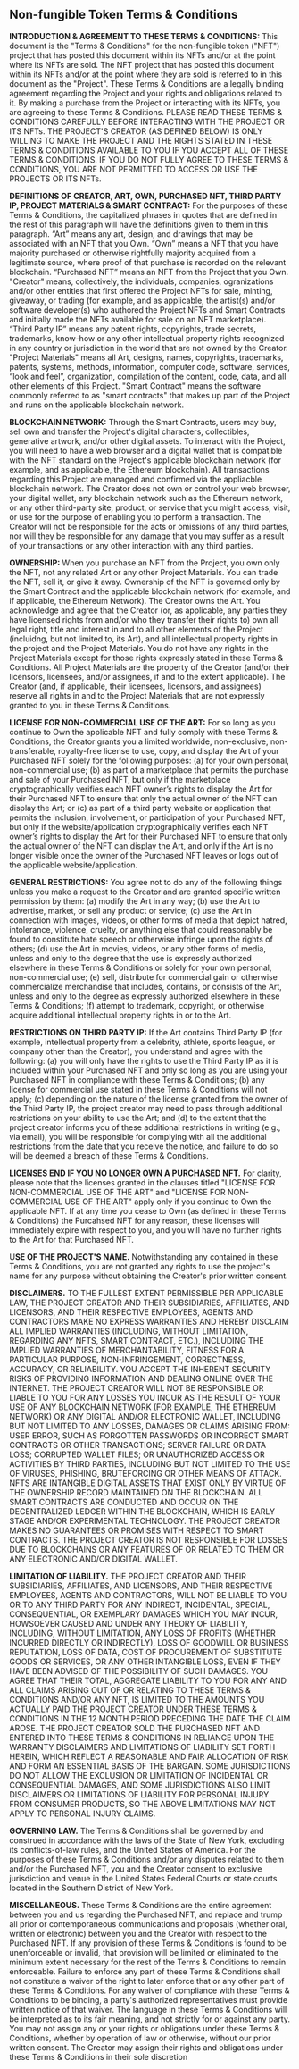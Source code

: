 ## **Non-fungible Token Terms & Conditions**

**INTRODUCTION & AGREEMENT TO THESE TERMS & CONDITIONS:** This document is the "Terms & Conditions" for the non-fungible token ("NFT") project that has posted this document within its NFTs and/or at the point where its NFTs are sold. The NFT project that has posted this document within its NFTs and/or at the point where they are sold is referred to in this document as the "Project". These Terms & Conditions are a legally binding agreement regarding the Project and your rights and obligations related to it. By making a purchase from the Project or interacting with its NFTs, you are agreeing to these Terms & Conditions. PLEASE READ THESE TERMS & CONDITIONS CAREFULLY BEFORE INTERACTING WITH THE PROJECT OR ITS NFTs. THE PROJECT'S CREATOR (AS DEFINED BELOW) IS ONLY WILLING TO MAKE THE PROJECT AND THE RIGHTS STATED IN THESE TERMS & CONDITIONS AVAILABLE TO YOU IF YOU ACCEPT ALL OF THESE TERMS & CONDITIONS. IF YOU DO NOT FULLY AGREE TO THESE TERMS & CONDITIONS, YOU ARE NOT PERMITTED TO ACCESS OR USE THE PROJECTS OR ITS NFTs.

**DEFINITIONS OF CREATOR, ART, OWN, PURCHASED NFT, THIRD PARTY IP, PROJECT MATERIALS & SMART CONTRACT:**  For the purposes of these Terms & Conditions, the capitalized phrases in quotes that are defined in the rest of this paragraph will have the definitions given to them in this paragraph. “Art” means any art, design, and drawings that may be associated with an NFT that you Own. “Own” means a NFT that you have majority purchased or otherwise rightfully majority acquired from a legitimate source, where proof of that purchase is recorded on the relevant blockchain. “Purchased NFT” means an NFT from the Project that you Own. "Creator" means, collectively, the individuals, companies, ogranizations and/or other entities that first offered the Project NFTs for sale, minting, giveaway, or trading (for example, and as applicable, the artist(s) and/or software developer(s) who authored the Project NFTs and Smart Contracts and initially made the NFTs available for sale on an NFT marketplace). “Third Party IP” means any patent rights, copyrights, trade secrets, trademarks, know-how or any other intellectual property rights recognized in any country or jurisdiction in the world that are not owned by the Creator. "Project Materials" means all Art, designs, names, copyrights, trademarks, patents, systems, methods, information, computer code, software, services, “look and feel”, organization, compilation of the content, code, data, and all other elements of this Project.  "Smart Contract" means the software commonly referred to as "smart contracts" that makes up part of the Project and runs on the applicable blockchain network.

**BLOCKCHAIN NETWORK:** Through the Smart Contracts, users may buy, sell own and transfer the Project's digital characters, collectibles, generative artwork, and/or other digital assets. To interact with the Project, you will need to have a web browser and a digital wallet that is compatible with the NFT standard on the Project's applicable blockchain network (for example, and as applicable, the Ethereum blockchain). All transactions regarding this Project are managed and confirmed via the appliacble blockchain network. The Creator does not own or control your web browser, your digital wallet, any blockchain network such as the Ethereum network, or any other third-party site, product, or service that you might access, visit, or use for the purpose of enabling you to perform a transaction. The Creator will not be responsible for the acts or omissions of any third parties, nor will they be responsible for any damage that you may suffer as a result of your transactions or any other interaction with any third parties. 

**OWNERSHIP:**  When you purchase an NFT from the Project, you own only the NFT, not any related Art or any other Project Materials. You can trade the NFT, sell it, or give it away. Ownership of the NFT is governed only by the Smart Contract and the applicable blockchain network (for example, and if applicable, the Ethereum Network). The Creator owns the Art. You acknowledge and agree that the Creator (or, as applicable, any parties they have licensed rights from and/or who they transfer their rights to) own all legal right, title and interest in and to all other elements of the Project (incluidng, but not limited to, its Art), and all intellectual property rights in the project and the Project Materials. You do not have any rights in the Project Materials except for those rights expressly stated in these Terms & Conditions. All Project Materials are the property of the Creator (and/or their licensors, licensees, and/or assignees, if and to the extent applicable). The Creator (and, if applicable, their licensees, licensors, and assignees) reserve all rights in and to the Project Materials that are not expressly granted to you in these Terms & Conditions.

**LICENSE FOR NON-COMMERCIAL USE OF THE ART:**  For so long as you continue to Own the applicable NFT and fully comply with these Terms & Conditions, the Creator grants you a limited worldwide, non-exclusive, non-transferable, royalty-free license to use, copy, and display the Art of your Purchased NFT solely for the following purposes: (a) for your own personal, non-commercial use; (b) as part of a marketplace that permits the purchase and sale of your Purchased NFT, but only if the marketplace cryptographically verifies each NFT owner’s rights to display the Art for their Purchased NFT to ensure that only the actual owner of the NFT can display the Art; or (c) as part of a third party website or application that permits the inclusion, involvement, or participation of your Purchased NFT, but only if the website/application cryptographically verifies each NFT owner’s rights to display the Art for their Purchased NFT to ensure that only the actual owner of the NFT can display the Art, and only if the Art is no longer visible once the owner of the Purchased NFT leaves or logs out of the applicable website/application. 

**GENERAL RESTRICTIONS:**  You agree not to do any of the following things unless you make a request to the Creator and are granted specific written permission by them:  (a) modify the Art in any way; (b) use the Art to advertise, market, or sell any product or service; (c) use the Art in connection with images, videos, or other forms of media that depict hatred, intolerance, violence, cruelty, or anything else that could reasonably be found to constitute hate speech or otherwise infringe upon the rights of others; (d) use the Art in movies, videos, or any other forms of media, unless and only to the degree that the use is expressly authorized elsewhere in these Terms & Conditions or solely for your own personal, non-commercial use; (e) sell, distribute for commercial gain or otherwise commercialize merchandise that includes, contains, or consists of the Art, unless and only to the degree as expressly authorized elsewhere in these Terms & Conditions; (f) attempt to trademark, copyright, or otherwise acquire additional intellectual property rights in or to the Art. 

**RESTRICTIONS ON THIRD PARTY IP:**  If the Art contains Third Party IP (for example, intellectual property from a celebrity, athlete, sports league, or company other than the Creator), you understand and agree with the following: (a) you will only have the rights to use the Third Party IP as it is included within your Purchased NFT and only so long as you are using your Purchased NFT in compliance with these Terms & Conditions; (b) any license for commercial use stated in these Terms & Conditions will not apply; (c) depending on the nature of the license granted from the owner of the Third Party IP, the project creator may need to pass through additional restrictions on your ability to use the Art; and (d) to the extent that the project creator informs you of these additional restrictions in writing (e.g., via email), you will be responsible for complying with all the additional restrictions from the date that you receive the notice, and failure to do so will be deemed a breach of these Terms & Conditions. 

**LICENSES END IF YOU NO LONGER OWN A PURCHASED NFT.** For clarity, please note that the licenses granted in the clauses titled "LICENSE FOR NON-COMMERCIAL USE OF THE ART" and "LICENSE FOR NON-COMMERCIAL USE OF THE ART" apply only if you continue to Own the applicable NFT. If at any time you cease to Own (as defined in these Terms & Conditions) the Purcahsed NFT for any reason, these licenses will immediately expire with respect to you, and you will have no further rights to the Art for that Purchased NFT.

U**SE OF THE PROJECT'S NAME.** Notwithstanding any contained in these Terms & Conditions, you are not granted any rights to use the project's name for any purpose without obtaining the Creator's prior written consent. 

**DISCLAIMERS.** TO THE FULLEST EXTENT PERMISSIBLE PER APPLICABLE LAW, THE PROJECT CREATOR AND THEIR SUBSIDIARIES, AFFILIATES, AND LICENSORS, AND THEIR RESPECTIVE EMPLOYEES, AGENTS AND CONTRACTORS MAKE NO EXPRESS WARRANTIES AND HEREBY DISCLAIM ALL IMPLIED WARRANTIES (INCLUDING, WITHOUT LIMITATION, REGARDING ANY NFTS, SMART CONTRACT, ETC.), INCLUDING THE IMPLIED WARRANTIES OF MERCHANTABILITY, FITNESS FOR A PARTICULAR PURPOSE, NON-INFRINGEMENT, CORRECTNESS, ACCURACY, OR RELIABILITY. YOU ACCEPT THE INHERENT SECURITY RISKS OF PROVIDING INFORMATION AND DEALING ONLINE OVER THE INTERNET.  THE PROJECT CREATOR WILL NOT BE RESPONSIBLE OR LIABLE TO YOU FOR ANY LOSSES YOU INCUR AS THE RESULT OF YOUR USE OF ANY BLOCKCHAIN NETWORK (FOR EXAMPLE, THE ETHEREUM NETWORK) OR ANY DIGITAL AND/OR ELECTRONIC WALLET, INCLUDING BUT NOT LIMITED TO ANY LOSSES, DAMAGES OR CLAIMS ARISING FROM: USER ERROR, SUCH AS FORGOTTEN PASSWORDS OR INCORRECT  SMART CONTRACTS OR OTHER TRANSACTIONS; SERVER FAILURE OR DATA LOSS; CORRUPTED WALLET FILES; OR UNAUTHORIZED ACCESS OR ACTIVITIES BY THIRD PARTIES, INCLUDING BUT NOT LIMITED TO THE USE OF VIRUSES, PHISHING, BRUTEFORCING OR OTHER MEANS OF ATTACK.  NFTS ARE INTANGIBLE DIGITAL ASSETS THAT EXIST ONLY BY VIRTUE OF THE OWNERSHIP RECORD MAINTAINED ON THE BLOCKCHAIN. ALL SMART CONTRACTS ARE CONDUCTED AND OCCUR ON THE DECENTRALIZED LEDGER WITHIN THE BLOCKCHAIN, WHICH IS EARLY STAGE AND/OR EXPERIMENTAL TECHNOLOGY. THE PROJECT CREATOR MAKES NO GUARANTEES OR PROMISES WITH RESPECT TO SMART CONTRACTS. THE PROJECT CREATOR IS NOT RESPONSIBLE FOR LOSSES DUE TO BLOCKCHAINS OR ANY FEATURES OF OR RELATED TO THEM OR ANY ELECTRONIC AND/OR DIGITAL WALLET.

**LIMITATION OF LIABILITY.** THE PROJECT CREATOR AND THEIR SUBSIDIARIES, AFFILIATES, AND LICENSORS, AND THEIR RESPECTIVE EMPLOYEES, AGENTS AND CONTRACTORS, WILL NOT BE LIABLE TO YOU OR TO ANY THIRD PARTY FOR ANY INDIRECT, INCIDENTAL, SPECIAL, CONSEQUENTIAL, OR EXEMPLARY DAMAGES WHICH YOU MAY INCUR, HOWSOEVER CAUSED AND UNDER ANY THEORY OF LIABILITY, INCLUDING, WITHOUT LIMITATION, ANY LOSS OF PROFITS (WHETHER INCURRED DIRECTLY OR INDIRECTLY), LOSS OF GOODWILL OR BUSINESS REPUTATION, LOSS OF DATA, COST OF PROCUREMENT OF SUBSTITUTE GOODS OR SERVICES, OR ANY OTHER INTANGIBLE LOSS, EVEN IF THEY HAVE BEEN ADVISED OF THE POSSIBILITY OF SUCH DAMAGES. YOU AGREE THAT THEIR TOTAL, AGGREGATE LIABILITY TO YOU FOR ANY AND ALL CLAIMS ARISING OUT OF OR RELATING TO THESE TERMS & CONDITIONS AND/OR ANY NFT, IS LIMITED TO THE AMOUNTS YOU ACTUALLY PAID THE PROJECT CREATOR UNDER THESE TERMS & CONDITIONS IN THE 12 MONTH PERIOD PRECEDING THE DATE THE CLAIM AROSE. THE PROJECT CREATOR SOLD THE PURCHASED NFT AND ENTERED INTO THESE TERMS & CONDITIONS IN RELIANCE UPON THE WARRANTY DISCLAIMERS AND LIMITATIONS OF LIABILITY SET FORTH HEREIN, WHICH REFLECT A REASONABLE AND FAIR ALLOCATION OF RISK AND FORM AN ESSENTIAL BASIS OF THE BARGAIN. SOME JURISDICTIONS DO NOT ALLOW THE EXCLUSION OR LIMITATION OF INCIDENTAL OR CONSEQUENTIAL DAMAGES, AND SOME JURISDICTIONS ALSO LIMIT DISCLAIMERS OR LIMITATIONS OF LIABILITY FOR PERSONAL INJURY FROM CONSUMER PRODUCTS, SO THE ABOVE LIMITATIONS MAY NOT APPLY TO PERSONAL INJURY CLAIMS.
 
**GOVERNING LAW.**  The Terms & Conditions shall be governed by and construed in accordance with the laws of the State of New York, excluding its conflicts-of-law rules, and the United States of America. For the purposes of these Terms & Conditions and/or any disputes related to them and/or the Purchased NFT, you and the Creator consent to exclusive jurisdiction and venue in the United States Federal Courts or state courts located in the Southern District of New York.

**MISCELLANEOUS.** These Terms & Conditions are the entire agreement between you and us regarding the Purchased NFT, and replace and trump all prior or contemporaneous communications and proposals (whether oral, written or electronic) between you and the Creator with respect to the Purchased NFT. If any provision of these Terms & Conditions is found to be unenforceable or invalid, that provision will be limited or eliminated to the minimum extent necessary for the rest of the Terms & Conditions to remain enforceable. Failure to enforce any part of these Terms & Conditions shall not constitute a waiver of the right to later enforce that or any other part of these Terms & Conditions. For any waiver of compliance with these Terms & Conditions to be binding, a party's authorized representatives must provide written notice of that waiver. The language in these Terms & Conditions will be interpreted as to its fair meaning, and not strictly for or against any party. You may not assign any or your rights or obligations under these Terms & Conditions, whether by operation of law or otherwise, without our prior written consent. The Creator may assign their rights and obligations under these Terms & Conditions in their sole discretion
